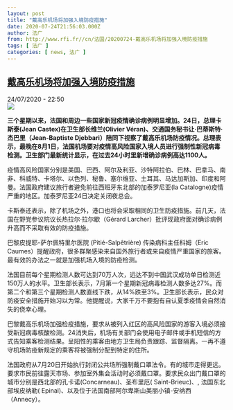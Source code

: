 ```yaml
---
layout: post
title: "戴高乐机场将加强入境防疫措施"
date: 2020-07-24T21:56:03.000Z
author: 法广
from: http://www.rfi.fr//cn/法国/20200724-戴高乐机场将加强入境防疫措施
tags: [ 法广 ]
categories: [ news, 法广 ]
---
```

<!--1595627763000-->
[戴高乐机场将加强入境防疫措施](http://www.rfi.fr//cn/%E6%B3%95%E5%9B%BD/20200724-%E6%88%B4%E9%AB%98%E4%B9%90%E6%9C%BA%E5%9C%BA%E5%B0%86%E5%8A%A0%E5%BC%BA%E5%85%A5%E5%A2%83%E9%98%B2%E7%96%AB%E6%8E%AA%E6%96%BD)
------

<div>
<div>24/07/2020 - 22:50</div><img src="https://s.rfi.fr/media/display/49cb26f2-cdef-11ea-8945-005056a964fe/w:310/p:16x9/RIXL66MHLQWRWOZYUXTPVOPEWY.jpg"><p><strong>三个星期以来，法国和周边一些国家新冠疫情确诊病例明显增加。24日，总理卡斯泰(Jean Castex)在卫生部长维兰(Olivier Véran)、交通国务秘书让‧巴蒂斯特‧杰巴里（Jean-Baptiste Djebbari）陪同下视察了戴高乐机场防疫情况。总理表示，最晚在8月1日，法国机场要对疫情高风险国家入境人员进行强制性新冠病毒检测。卫生部门最新统计显示，在过去24小时里新增确诊病例高达1100人。</strong></p><div class="t-content__body u-clearfix"><div class="m-interstitial"></div><p>疫情高风险国家分别是美国、巴西、阿尔及利亚、沙特阿拉伯、巴林、巴拿马、南非、科威特、卡塔尔、以色列、秘鲁、塞尔维亚、土耳其、马达加斯加、印度和阿曼。法国政府建议旅行者避免前往西班牙东北部的加泰罗尼亚(la Catalogne)疫情严重的地区。加泰罗尼亚24日决定关闭夜总会。</p><p>卡斯泰还表示，除了机场之外，港口也将会采取相同的卫生防疫措施。前几天，法国在野党参议院议长热拉尔·拉尔歇（Gérard Larcher）批评现政府面对确诊病例升高而不采取有效的防疫措施。</p><p>巴黎皮提耶-萨尔佩特里尔医院 (Pitié-Salpêtrière) 传染病科主任科姆（Eric Caumes）提醒政府，很多群聚感染来自国外旅行者或来自疫情严重国家的旅客。最有效的办法之一就是加强机场入境的防疫检测。</p><p>法国目前每个星期检测人数可达到70万人次，远达不到中国武汉成功单日检测近150万人的水平。卫生部长表示，7月第一个星期新冠病毒检测人数多达27%。而第二个和第三个星期检测人数直线下跌，从14%跌至3%。卫生部长表示，民众对防疫安全措施开始习以为常。他提醒说，大家千万不要抱有自认夏季疫情会自然消失的侥幸心理。</p><p>巴黎戴高乐机场加强检疫措施，要求从被列入红区的高风险国家的游客入境必须接受新冠病毒核酸检测。24消失后，机场有关部门会使用电子邮件或手机短信的方式告知乘客检测结果。呈阳性的乘客由地方卫生局负责跟踪、监督隔离。一再不遵守机场防疫新规定的乘客将被强制分配到特定的住所。</p><p>法国政府从7月20日开始执行封闭公共场所强制戴口罩法令。有的城市走得更远。要求市民前往露天市场、参加室外集会活动时必须戴口罩。要求民众出门戴口罩的城市分别是西北部的孔卡诺(Concarneau)、圣布里厄( Saint-Brieuc)、, 法国东北部埃皮纳勒( Epinal)、以及位于法国南部阿尔卑斯山美丽小镇-安纳西（Annecy）。</p><p> </p><div class="o-self-promo o-self-promo--nl o-self-promo--hidden" data-selfpromo-newsletter></div><div class="o-self-promo o-self-promo--app o-self-promo--hidden" data-selfpromo-app></div></div>
</div>
